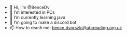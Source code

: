 - 👋 Hi, I’m @BenceDv
- 👀 I’m interested in PCs
- 🌱 I’m currently learning java
- 💞️ I’m going to make a discord bot
- 📫 How to reach me: bence.dvorszki@utcreading.org.uk

<!---
BenceDv/BenceDv is a ✨ special ✨ repository because its `README.md` (this file) appears on your GitHub profile.
You can click the Preview link to take a look at your changes.
--->

